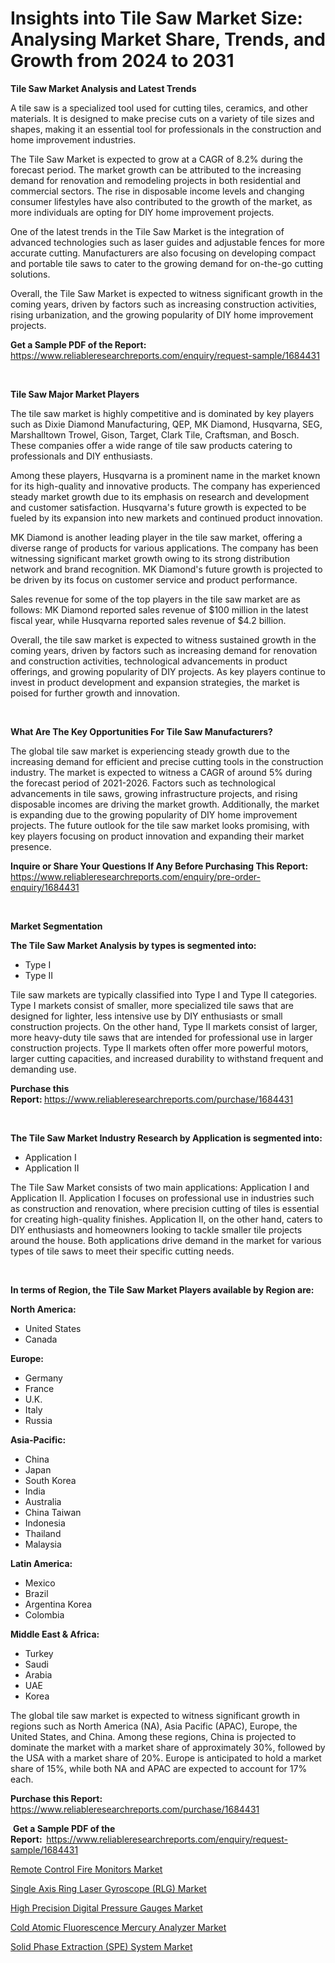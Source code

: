 <p><h1>Insights into Tile Saw Market Size: Analysing Market Share, Trends, and Growth from 2024 to 2031</h1></p><p><strong>Tile Saw Market Analysis and Latest Trends</strong></p>
<p><p>A tile saw is a specialized tool used for cutting tiles, ceramics, and other materials. It is designed to make precise cuts on a variety of tile sizes and shapes, making it an essential tool for professionals in the construction and home improvement industries.</p><p>The Tile Saw Market is expected to grow at a CAGR of 8.2% during the forecast period. The market growth can be attributed to the increasing demand for renovation and remodeling projects in both residential and commercial sectors. The rise in disposable income levels and changing consumer lifestyles have also contributed to the growth of the market, as more individuals are opting for DIY home improvement projects.</p><p>One of the latest trends in the Tile Saw Market is the integration of advanced technologies such as laser guides and adjustable fences for more accurate cutting. Manufacturers are also focusing on developing compact and portable tile saws to cater to the growing demand for on-the-go cutting solutions.</p><p>Overall, the Tile Saw Market is expected to witness significant growth in the coming years, driven by factors such as increasing construction activities, rising urbanization, and the growing popularity of DIY home improvement projects.</p></p>
<p><strong>Get a Sample PDF of the Report:&nbsp;</strong> <a href="https://www.reliableresearchreports.com/enquiry/request-sample/1684431">https://www.reliableresearchreports.com/enquiry/request-sample/1684431</a></p>
<p>&nbsp;</p>
<p><strong>Tile Saw Major Market Players</strong></p>
<p><p>The tile saw market is highly competitive and is dominated by key players such as Dixie Diamond Manufacturing, QEP, MK Diamond, Husqvarna, SEG, Marshalltown Trowel, Gison, Target, Clark Tile, Craftsman, and Bosch. These companies offer a wide range of tile saw products catering to professionals and DIY enthusiasts.</p><p>Among these players, Husqvarna is a prominent name in the market known for its high-quality and innovative products. The company has experienced steady market growth due to its emphasis on research and development and customer satisfaction. Husqvarna's future growth is expected to be fueled by its expansion into new markets and continued product innovation.</p><p>MK Diamond is another leading player in the tile saw market, offering a diverse range of products for various applications. The company has been witnessing significant market growth owing to its strong distribution network and brand recognition. MK Diamond's future growth is projected to be driven by its focus on customer service and product performance.</p><p>Sales revenue for some of the top players in the tile saw market are as follows: MK Diamond reported sales revenue of $100 million in the latest fiscal year, while Husqvarna reported sales revenue of $4.2 billion.</p><p>Overall, the tile saw market is expected to witness sustained growth in the coming years, driven by factors such as increasing demand for renovation and construction activities, technological advancements in product offerings, and growing popularity of DIY projects. As key players continue to invest in product development and expansion strategies, the market is poised for further growth and innovation.</p></p>
<p>&nbsp;</p>
<p><strong>What Are The Key Opportunities For Tile Saw Manufacturers?</strong></p>
<p><p>The global tile saw market is experiencing steady growth due to the increasing demand for efficient and precise cutting tools in the construction industry. The market is expected to witness a CAGR of around 5% during the forecast period of 2021-2026. Factors such as technological advancements in tile saws, growing infrastructure projects, and rising disposable incomes are driving the market growth. Additionally, the market is expanding due to the growing popularity of DIY home improvement projects. The future outlook for the tile saw market looks promising, with key players focusing on product innovation and expanding their market presence.</p></p>
<p><strong>Inquire or Share Your Questions If Any Before Purchasing This Report:</strong> <a href="https://www.reliableresearchreports.com/enquiry/pre-order-enquiry/1684431">https://www.reliableresearchreports.com/enquiry/pre-order-enquiry/1684431</a></p>
<p>&nbsp;</p>
<p><strong>Market Segmentation</strong></p>
<p><strong>The Tile Saw Market Analysis by types is segmented into:</strong></p>
<p><ul><li>Type I</li><li>Type II</li></ul></p>
<p><p>Tile saw markets are typically classified into Type I and Type II categories. Type I markets consist of smaller, more specialized tile saws that are designed for lighter, less intensive use by DIY enthusiasts or small construction projects. On the other hand, Type II markets consist of larger, more heavy-duty tile saws that are intended for professional use in larger construction projects. Type II markets often offer more powerful motors, larger cutting capacities, and increased durability to withstand frequent and demanding use.</p></p>
<p><strong>Purchase this Report:&nbsp;</strong><a href="https://www.reliableresearchreports.com/purchase/1684431">https://www.reliableresearchreports.com/purchase/1684431</a></p>
<p>&nbsp;</p>
<p><strong>The Tile Saw Market Industry Research by Application is segmented into:</strong></p>
<p><ul><li>Application I</li><li>Application II</li></ul></p>
<p><p>The Tile Saw Market consists of two main applications: Application I and Application II. Application I focuses on professional use in industries such as construction and renovation, where precision cutting of tiles is essential for creating high-quality finishes. Application II, on the other hand, caters to DIY enthusiasts and homeowners looking to tackle smaller tile projects around the house. Both applications drive demand in the market for various types of tile saws to meet their specific cutting needs.</p></p>
<p>&nbsp;</p>
<p><strong>In terms of Region, the Tile Saw Market Players available by Region are:</strong></p>
<p>
    <p> <strong> North America: </strong>
        <ul>
            <li>United States</li>
            <li>Canada</li>
        </ul>
        </p> 
    <p> <strong> Europe: </strong>
        <ul>
            <li>Germany</li>
            <li>France</li>
            <li>U.K.</li>
            <li>Italy</li>
            <li>Russia</li>
        </ul>
        </p> 
    <p> <strong> Asia-Pacific: </strong>
        <ul>
            <li>China</li>
            <li>Japan</li>
            <li>South Korea</li>
            <li>India</li>
            <li>Australia</li>
            <li>China Taiwan</li>
            <li>Indonesia</li>
            <li>Thailand</li>
            <li>Malaysia</li>
        </ul>
        </p> 
    <p> <strong> Latin America: </strong>
        <ul>
            <li>Mexico</li>
            <li>Brazil</li>
            <li>Argentina Korea</li>
            <li>Colombia</li>
        </ul>
        </p> 
    <p> <strong> Middle East & Africa: </strong>
        <ul>
            <li>Turkey</li>
            <li>Saudi</li>
            <li>Arabia</li>
            <li>UAE</li>
            <li>Korea</li>
        </ul>
    </p>
    </p>
<p><p>The global tile saw market is expected to witness significant growth in regions such as North America (NA), Asia Pacific (APAC), Europe, the United States, and China. Among these regions, China is projected to dominate the market with a market share of approximately 30%, followed by the USA with a market share of 20%. Europe is anticipated to hold a market share of 15%, while both NA and APAC are expected to account for 17% each.</p></p>
<p><strong>Purchase this Report: </strong><a href="https://www.reliableresearchreports.com/purchase/1684431">https://www.reliableresearchreports.com/purchase/1684431</a></p>
<p>&nbsp;<strong>Get a Sample PDF of the Report:&nbsp;&nbsp;</strong><a href="https://www.reliableresearchreports.com/enquiry/request-sample/1684431">https://www.reliableresearchreports.com/enquiry/request-sample/1684431</a></p>
<p><strong></strong></p>
<p><p><a href="https://medium.com/@julianichols11972/remote-control-fire-monitors-market-analysis-its-cagr-market-segmentation-and-global-industry-dde159330c7e">Remote Control Fire Monitors Market</a></p><p><a href="https://medium.com/@mildredlawson1937/single-axis-ring-laser-gyroscope-rlg-market-research-report-its-history-and-forecast-2024-to-358e5c82a638">Single Axis Ring Laser Gyroscope (RLG) Market</a></p><p><a href="https://medium.com/@mildredlawson1937/high-precision-digital-pressure-gauges-market-share-evolution-and-market-growth-trends-2024-2031-0527b516da07">High Precision Digital Pressure Gauges Market</a></p><p><a href="https://medium.com/@mildredlawson1937/analyzing-cold-atomic-fluorescence-mercury-analyzer-market-global-industry-perspective-and-645eb93f8aed">Cold Atomic Fluorescence Mercury Analyzer Market</a></p><p><a href="https://medium.com/@julianichols11972/solid-phase-extraction-spe-system-market-size-cagr-trends-2024-2030-3982c937b25a">Solid Phase Extraction (SPE) System Market</a></p></p>